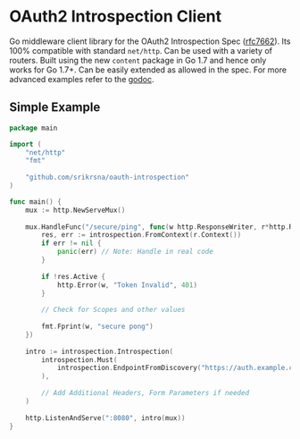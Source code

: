 # OAuth2 Introspection Client

Go middleware client library for the OAuth2 Introspection Spec ([rfc7662](https://tools.ietf.org/html/rfc7662 "Introspection Spec")). Its 100% compatible with standard `net/http`. Can be used with a variety of routers. Built using the new `content` package in Go 1.7 and hence only works for Go 1.7+. Can be easily extended as allowed in the spec. For more advanced examples refer to the [godoc](https://godoc.org/github.com/srikrsna/oauth-introspection).


## Simple Example

```go
package main

import (
    "net/http"
    "fmt"
    
    "github.com/srikrsna/oauth-introspection"
)

func main() {
	mux := http.NewServeMux()
	
	mux.HandleFunc("/secure/ping", func(w http.ResponseWriter, r*http.Request) {
	    res, err := introspection.FromContext(r.Context())
	    if err != nil {
	    	panic(err) // Note: Handle in real code
	    }
	    
	    if !res.Active {
	    	http.Error(w, "Token Invalid", 401)
	    }
	    
	    // Check for Scopes and other values
	    
	    fmt.Fprint(w, "secure pong")
	})
	
	intro := introspection.Introspection(
		introspection.Must(
			introspection.EndpointFromDiscovery("https://auth.example.com"), 
		),
		
		// Add Additional Headers, Form Parameters if needed
	)
	
	http.ListenAndServe(":8080", intro(mux))
}

```
